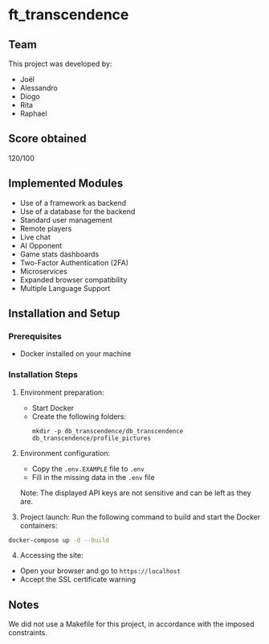 # ft_transcendence

## Team
This project was developed by:
- Joël
- Alessandro
- Diogo
- Rita
- Raphael

## Score obtained
120/100

## Implemented Modules
- Use of a framework as backend
- Use of a database for the backend
- Standard user management
- Remote players
- Live chat
- AI Opponent
- Game stats dashboards
- Two-Factor Authentication (2FA)
- Microservices
- Expanded browser compatibility
- Multiple Language Support

## Installation and Setup

### Prerequisites
- Docker installed on your machine

### Installation Steps

1. Environment preparation:
   - Start Docker
   - Create the following folders:
     ```
     mkdir -p db_transcendence/db_transcendence db_transcendence/profile_pictures
     ```

2. Environment configuration:
   - Copy the `.env.EXAMPLE` file to `.env`
   - Fill in the missing data in the `.env` file
   
   Note: The displayed API keys are not sensitive and can be left as they are.

3. Project launch:
   Run the following command to build and start the Docker containers:
```bash
docker-compose up -d --build
```
4. Accessing the site:
- Open your browser and go to `https://localhost`
- Accept the SSL certificate warning

## Notes
We did not use a Makefile for this project, in accordance with the imposed constraints.
